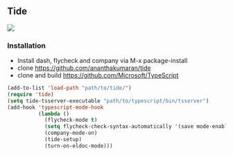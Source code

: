 ## Tide

![](https://i.imgur.com/5hPRts8.gif)

### Installation

* Install dash, flycheck and company via M-x package-install
* clone https://github.com/ananthakumaran/tide
* clone and build https://github.com/Microsoft/TypeScript


````cl
(add-to-list 'load-path "path/to/tide/")
(require 'tide)
(setq tide-tsserver-executable "path/to/typescript/bin/tsserver")
(add-hook 'typescript-mode-hook
          (lambda ()
            (flycheck-mode t)
            (setq flycheck-check-syntax-automatically '(save mode-enabled))
            (company-mode-on)
            (tide-setup)
            (turn-on-eldoc-mode)))
````
